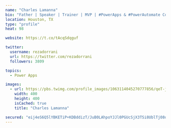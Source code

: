 ```yaml
---
name: "Charles Lamanna"
bio: "Father | Speaker | Trainer | MVP | #PowerApps & #PowerAutomate Community Super User | YouTuber Right-pointing triangle http://youtube.com/c/rezadorrani | Learn - Share - Clockwise rightwards and leftwards open circle arrows"
location: Houston, TX
type: "profile"
heat: 98

website: https://t.co/tAcqSdqguf

twitter:
  username: rezadorrani
  url: https://twitter.com/rezadorrani
  followers: 3809

topics:
  - Power Apps

images:
  - url: https://pbs.twimg.com/profile_images/1063114045270777856/qeT-jpWr_400x400.jpg
    width: 400
    height: 400
    isCached: true
    title: "Charles Lamanna"

secured: "eij4eS6Q5lYBKETiP+KDBddizT/JuB0LAhpoYJJl0PGUcSjX3TSi8UblTj08o8glXCkMqbDPHR8kiMEwBKBWalhZkipxX0ErTTvPVzDvQRx4QlZDBWnVE7+aZ/SAWUt8YycZSVMrPrSqQo5nXGUKqyNp0iheyVYKhMsWjkzT7mTODRFl+rAXUcjCTKjJmqdC8DCSzSZcMySC57tC/Foal72IJcNXBFr2Yr2yWobCp9z6ogt5uQOEWIdVOU+utMCi9GnUtttTTTIbtj9EFuG4jVcDONEml+mc5CR8etSXgOWKnb1uKoHpOfUR8liHsSiXZbhlUOpvMbvkTc6RWfdHiN/J0LYK7ctYwjZ11YVOMbopV2Gmt2ArcuprA5DmEZPfMVu7mg+RmKuLEqeFN8YFHzC3hoakizdbsbDxR+mwsQk=;yQLSGHt8W/p8ZLYk4MWIbQ=="
---
```


